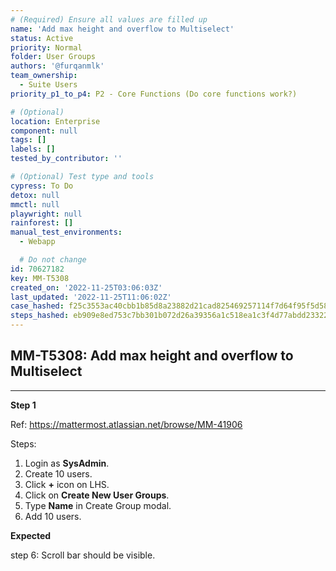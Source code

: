 ```yaml
---
# (Required) Ensure all values are filled up
name: 'Add max height and overflow to Multiselect'
status: Active
priority: Normal
folder: User Groups
authors: '@furqanmlk'
team_ownership:
  - Suite Users
priority_p1_to_p4: P2 - Core Functions (Do core functions work?)

# (Optional)
location: Enterprise
component: null
tags: []
labels: []
tested_by_contributor: ''

# (Optional) Test type and tools
cypress: To Do
detox: null
mmctl: null
playwright: null
rainforest: []
manual_test_environments:
  - Webapp

  # Do not change
id: 70627182
key: MM-T5308
created_on: '2022-11-25T03:06:03Z'
last_updated: '2022-11-25T11:06:02Z'
case_hashed: f25c3553ac40cbb1b85d8a23882d21cad825469257114f7d64f95f5d5863b9bb2fe47ed7dec26e41c15e6184dfa89927
steps_hashed: eb909e8ed753c7bb301b072d26a39356a1c518ea1c3f4d77abdd2332231443977bfd1989e056d6f10c619cd236ac42ae
---
```


<!-- (Auto-generated) Based on frontmatter's "key" and "name" -->

## MM-T5308: Add max height and overflow to Multiselect

---

**Step 1**

Ref: <https://mattermost.atlassian.net/browse/MM-41906>

Steps:

1. Login as **SysAdmin**.
2. Create 10 users.
3. Click **+** icon on LHS.
4. Click on **Create New User Groups**.
5. Type **Name** in Create Group modal.
6. Add 10 users.

**Expected**

step 6: Scroll bar should be visible.
